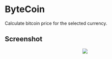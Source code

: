 # ByteCoin

Calculate bitcoin price for the selected currency.

## Screenshot

<center>
<img src = "https://i.udemycdn.com/redactor/raw/2019-09-17_16-28-34-ca824df904f49d725c1dbc0353c7bd7e.gif">
</center>

